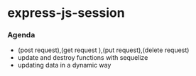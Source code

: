 # express-js-session
### Agenda
* (post request),(get request ),(put request),(delete request)
* update and destroy functions with sequelize
* updating data in a dynamic way
